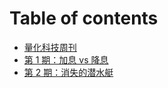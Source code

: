 # Table of contents

* [量化科技周刊](README.md)
* [第 1 期：加息 vs 降息](docs/230617-1.md)
* [第 2 期：消失的潜水艇](docs/230624-2.md)
